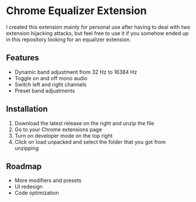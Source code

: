 # Chrome Equalizer Extension

I created this extension mainly for personal use after having to deal with two extension hijacking attacks, but feel free to use it if you somehow ended up in this repository looking for an equalizer extension.

## Features

- Dynamic band adjustment from 32 Hz to 16384 Hz
- Toggle on and off mono audio
- Switch left and right channels
- Preset band adjustments

## Installation

1. Download the latest release on the right and unzip the file
2. Go to your Chrome extensions page
3. Turn on developer mode on the top right
4. Click on load unpacked and select the folder that you got from unzipping

## Roadmap

- More modifiers and presets
- UI redesign
- Code optimization
